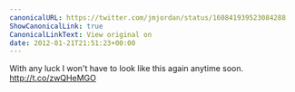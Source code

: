 ```yaml
---
canonicalURL: https://twitter.com/jmjordan/status/160841939523084288
ShowCanonicalLink: true
CanonicalLinkText: View original on
date: 2012-01-21T21:51:23+00:00
---
```

With any luck I won't have to look like this again anytime soon. http://t.co/zwQHeMGO